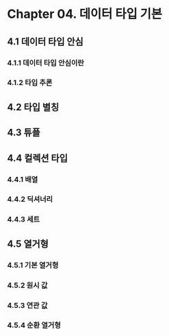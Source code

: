 # Chapter 04. 데이터 타입 기본

## 4.1 데이터 타입 안심
### 4.1.1 데이터 타입 안심이란
### 4.1.2 타입 추론

## 4.2 타입 별칭

## 4.3 튜플

## 4.4 컬렉션 타입
### 4.4.1 배열
### 4.4.2 딕셔너리
### 4.4.3 세트

## 4.5 열거형
### 4.5.1 기본 열거형
### 4.5.2 원시 값
### 4.5.3 연관 값
### 4.5.4 순환 열거형
